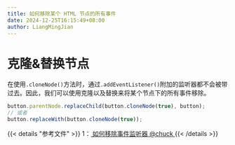 ```yaml
---
title: 如何移除某个 HTML 节点的所有事件
date: 2024-12-25T16:15:49+08:00
author: LiangMingJian
---
```


# 克隆&替换节点

在使用`.cloneNode()`方法时，通过`.addEventListener()`附加的监听器都不会被带过去。因此，我们可以使用克隆以及替换来将某个节点下的所有事件移除。

```javascript
button.parentNode.replaceChild(button.cloneNode(true), button);
// 或者
button.replaceWith(button.cloneNode(true));
```

{{< details "参考文件" >}} 
1：[ 如何移除事件监听器 @chuck ](https://juejin.cn/post/7210756986462978108)
{{< /details >}}
